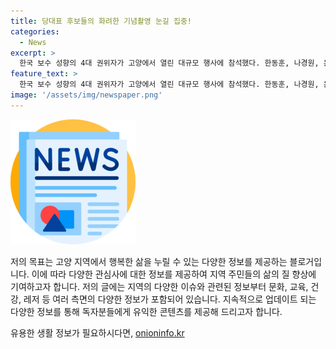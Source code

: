 ```yaml
---
title: 당대표 후보들의 화려한 기념촬영 눈길 집중!
categories:
  - News
excerpt: >
  한국 보수 성향의 4대 권위자가 고양에서 열린 대규모 행사에 참석했다. 한동훈, 나경원, 윤상현, 원희룡이 모여 기념촬영을 하며 국민의힘 당 대표 후보로 화려한 무대를 꾸몄다.
feature_text: >
  한국 보수 성향의 4대 권위자가 고양에서 열린 대규모 행사에 참석했다. 한동훈, 나경원, 윤상현, 원희룡이 모여 기념촬영을 하며 국민의힘 당 대표 후보로 화려한 무대를 꾸몄다.
image: '/assets/img/newspaper.png'
---
```


<p><img src="/assets/img/newspaper.png" alt="kimp 속보" /></p>

<p>저의 목표는 고양 지역에서 행복한 삶을 누릴 수 있는 다양한 정보를 제공하는 블로거입니다. 이에 따라 다양한 관심사에 대한 정보를 제공하여 지역 주민들의 삶의 질 향상에 기여하고자 합니다. 저의 글에는 지역의 다양한 이슈와 관련된 정보부터 문화, 교육, 건강, 레저 등 여러 측면의 다양한 정보가 포함되어 있습니다. 지속적으로 업데이트 되는 다양한 정보를 통해 독자분들에게 유익한 콘텐츠를 제공해 드리고자 합니다.</p>
유용한 생활 정보가 필요하시다면, <a href="https://onioninfo.kr" rel="dofollow">onioninfo.kr</a>


